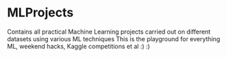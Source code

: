 # MLProjects
Contains all practical Machine Learning projects carried out on different datasets using various ML techniques
This is the playground for everything ML, weekend hacks, Kaggle competitions et al :) :) 
